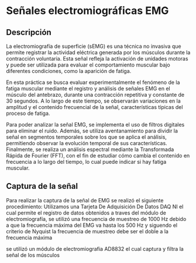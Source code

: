 # Señales electromiográficas EMG
## Descripción 
La electromiografía de superficie (sEMG) es una técnica no invasiva que permite registrar la actividad eléctrica generada por los músculos durante la contracción voluntaria. Esta señal refleja la activación de unidades motoras y puede ser utilizada para evaluar el comportamiento muscular bajo diferentes condiciones, como la aparición de fatiga.

En esta práctica se busca evaluar experimentalmente el fenómeno de la fatiga muscular mediante el registro y análisis de señales EMG en el músculo del antebrazo, durante una contracción repetitiva y constante de 30 segundos. A lo largo de este tiempo, se observarán variaciones en la amplitud y el contenido frecuencial de la señal, características típicas del proceso de fatiga.

Para poder analizar la señal EMG, se implementa el uso de filtros digitales para eliminar el ruido. Además, se utiliza aventanamiento para dividir la señal en segmentos temporales sobre los que se aplica el análisis, permitiendo observar la evolución temporal de sus características. Finalmente, se realiza un análisis espectral mediante la Transformada Rápida de Fourier (FFT), con el fin de estudiar cómo cambia el contenido en frecuencia a lo largo del tiempo, lo cual puede indicar si hay fatiga muscular.

## Captura de la señal 
Para realizar la captura de la señal de EMG se realizó el siguiente procedimiento:
Utilizamos una Tarjeta De Adquisición De Datos DAQ NI el cual permite el registro de datos obtenidos a traves del módulo de electromiografía, se utilizó una frecuencia de muestreo de 1000 Hz debido a que la frecuencia máxima del EMG va hasta los 500 Hz y siguendo el criterio de Nyquist la frecuencia de muestreo debe ser el doble a la frecuencia máxima 




se utilizó un módulo de electromiografia AD8832 el cual captura y filtra la señal de los músculos 
 
